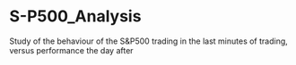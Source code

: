 # S-P500_Analysis
Study of the behaviour of the S&amp;P500 trading in the last minutes of trading, versus performance the day after
